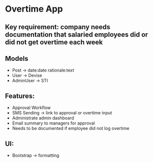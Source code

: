 
# Overtime App

## Key requirement: company needs documentation that salaried employees did or did not get overtime each week

## Models
 - Post -> date:date rationale:text
 - User -> Devise
 - AdminUser -> STI

## Features:
 - Approval Workflow
 - SMS Sending -> link to approval or overtime input
 - Administrate admin dashboard
 - Email summary to managers for approval
 - Needs to be documented if employee did not log overtime

## UI:
 - Bootstrap -> formatting
